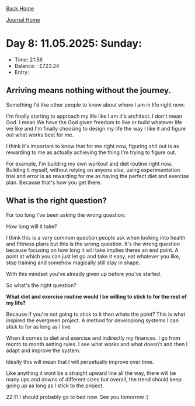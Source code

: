 [Back Home](../index.html)

[Journal Home](index.html)


# Day 8: 11.05.2025: Sunday:

* Time: 21:56
* Balance: -£723.24
* Entry:


## Arriving means nothing without the journey.

Something I'd like other people to know about where I am in life right now:

I'm finally starting to approach my life like I am it's architect. I don't mean God. I mean We have the God given freedom to live or build whatever life we like and I'm finally choosing to design my life the way I like it and figure out what works best for me.

I think it's important to know that for me right now, figuring shit out is as rewarding to me as actually achieving the thing I'm trying to figure out.

For example, I'm building my own workout and diet routine right now. Building it myself, without relying on anyone else, using experimentation trial and error is as rewarding for me as having the perfect diet and exercise plan. Because that's how you get there.


## What is the right question?

For too long I've been asking the wrong question:

How long will it take?

I think this is a very common question people ask when looking into health and fittness plans but this is the wrong question. It's the wrong question because focusing on how long it will take implies theres an end point. A point at which you can just let go and take it easy, eat whatever you like, stop training and somehow magically still stay in shape.

With this mindset you've already given up before you've started.

So what's the right question?

**What diet and exercise routine would I be willing to stick to for the rest of my life?**

Because if you're not going to stick to it then whats the point? This is what inspired the evergreen project. A method for developiong systems I can stick to for as long as I live.

When it comes to diet and exercise and indirectly my finances. I go from month to month setting rules. I see what works and what doesn't and then I adapt and improve the system.

Ideally this will mean that I will perpetually improve over time.

Like anything it wont be a straight upward line all the way, there will be many ups and downs of different sizes but overall, the trend should keep going up as long as I stick to the project.

22:11 I should probably go to bed now. See you tomorrow :)


